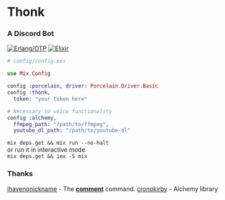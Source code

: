 # Thonk

### A Discord Bot

[![Erlang/OTP](https://img.shields.io/badge/Erlang/OTP-%E2%89%A521-c50096.svg)](https://github.com/erlang/otp)
[![Elixir](https://img.shields.io/badge/elixir-%E2%89%A51.6.1-75397d.svg)](https://elixir-lang.org/)

```elixir
# config/config.exs

use Mix.Config

config :porcelain, driver: Porcelain.Driver.Basic
config :thonk,
  token: "your token here"

# Necessary to voice functionality
config :alchemy,
  ffmpeg_path: "/path/to/ffmpeg",
  youtube_dl_path: "/path/to/youtube-dl"
```

`mix deps.get && mix run --no-halt` <br>
or run it in interactive mode <br>
`mix deps.get && iex -S mix`

### Thanks
[ihavenonickname](https://github.com/ihavenonickname/bot-telegram-comentarios-xvideos) - The [**comment**](https://github.com/eudescar/thonk/blob/master/lib/commands/comment.ex) command.
[cronokirby](https://github.com/cronokirby/alchemy) - Alchemy library
